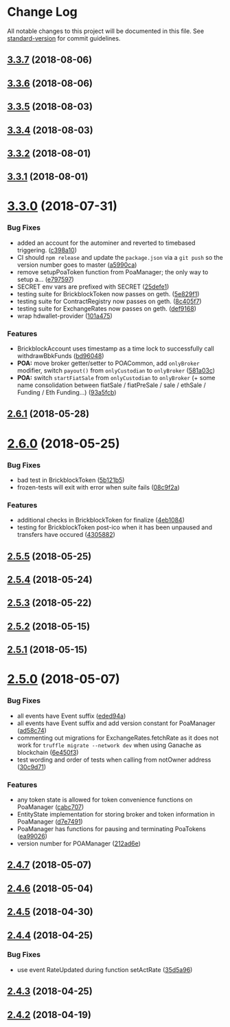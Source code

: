 # Change Log

All notable changes to this project will be documented in this file. See [standard-version](https://github.com/conventional-changelog/standard-version) for commit guidelines.

<a name="3.3.7"></a>
## [3.3.7](https://git.brickblock-dev.io/platform/smart-contracts/compare/v3.3.6...v3.3.7) (2018-08-06)



<a name="3.3.6"></a>
## [3.3.6](https://git.brickblock-dev.io/platform/smart-contracts/compare/v3.3.5...v3.3.6) (2018-08-06)



<a name="3.3.5"></a>
## [3.3.5](https://git.brickblock-dev.io/platform/smart-contracts/compare/v3.3.4...v3.3.5) (2018-08-03)



<a name="3.3.4"></a>
## [3.3.4](https://git.brickblock-dev.io/platform/smart-contracts/compare/v3.3.3...v3.3.4) (2018-08-03)



<a name="3.3.2"></a>
## [3.3.2](https://git.brickblock-dev.io/platform/smart-contracts/compare/v3.3.1...v3.3.2) (2018-08-01)



<a name="3.3.1"></a>
## [3.3.1](https://git.brickblock-dev.io/platform/smart-contracts/compare/v3.3.0...v3.3.1) (2018-08-01)



<a name="3.3.0"></a>
# [3.3.0](https://git.brickblock-dev.io/platform/smart-contracts/compare/v2.6.1...v3.3.0) (2018-07-31)


### Bug Fixes

* added an account for the autominer and reverted to timebased triggering. ([c398a10](https://git.brickblock-dev.io/platform/smart-contracts/commits/c398a10))
* CI should `npm release` and update the `package.json` via a `git push` so the version number goes to master ([a5990ca](https://git.brickblock-dev.io/platform/smart-contracts/commits/a5990ca))
* remove setupPoaToken function from PoaManager; the only way to setup a… ([e797597](https://git.brickblock-dev.io/platform/smart-contracts/commits/e797597))
* SECRET env vars are prefixed with SECRET ([25defe1](https://git.brickblock-dev.io/platform/smart-contracts/commits/25defe1))
* testing suite for BrickblockToken now passes on geth. ([5e829f1](https://git.brickblock-dev.io/platform/smart-contracts/commits/5e829f1))
* testing suite for ContractRegistry now passes on geth. ([8c405f7](https://git.brickblock-dev.io/platform/smart-contracts/commits/8c405f7))
* testing suite for ExchangeRates now passes on geth. ([def9168](https://git.brickblock-dev.io/platform/smart-contracts/commits/def9168))
* wrap hdwallet-provider ([101a475](https://git.brickblock-dev.io/platform/smart-contracts/commits/101a475))


### Features

* BrickblockAccount uses timestamp as a time lock to successfully call withdrawBbkFunds ([bd96048](https://git.brickblock-dev.io/platform/smart-contracts/commits/bd96048))
* **POA:** move broker getter/setter to POACommon, add `onlyBroker` modifier, switch `payout()` from `onlyCustodian` to `onlyBroker` ([581a03c](https://git.brickblock-dev.io/platform/smart-contracts/commits/581a03c))
* **POA:** switch `startFiatSale` from `onlyCustodian` to `onlyBroker` (+ some name consolidation between fiatSale / fiatPreSale / sale / ethSale / Funding / Eth Funding…) ([93a5fcb](https://git.brickblock-dev.io/platform/smart-contracts/commits/93a5fcb))



<a name="2.6.1"></a>
## [2.6.1](https://git.brickblock-dev.io/platform/smart-contracts/compare/v2.6.0...v2.6.1) (2018-05-28)



<a name="2.6.0"></a>
# [2.6.0](https://git.brickblock-dev.io/platform/smart-contracts/compare/v2.5.5...v2.6.0) (2018-05-25)


### Bug Fixes

* bad test in BrickblockToken ([5b121b5](https://git.brickblock-dev.io/platform/smart-contracts/commits/5b121b5))
* frozen-tests will exit with error when suite fails ([08c9f2a](https://git.brickblock-dev.io/platform/smart-contracts/commits/08c9f2a))


### Features

* additional checks in BrickblockToken for finalize ([4eb1084](https://git.brickblock-dev.io/platform/smart-contracts/commits/4eb1084))
* testing for BrickblockToken post-ico when it has been unpaused and transfers have occured ([4305882](https://git.brickblock-dev.io/platform/smart-contracts/commits/4305882))



<a name="2.5.5"></a>
## [2.5.5](https://git.brickblock-dev.io/platform/smart-contracts/compare/v2.5.4...v2.5.5) (2018-05-25)



<a name="2.5.4"></a>
## [2.5.4](https://git.brickblock-dev.io/platform/smart-contracts/compare/v2.5.3...v2.5.4) (2018-05-24)



<a name="2.5.3"></a>
## [2.5.3](https://git.brickblock-dev.io/platform/smart-contracts/compare/v2.5.2...v2.5.3) (2018-05-22)



<a name="2.5.2"></a>
## [2.5.2](https://git.brickblock-dev.io/platform/smart-contracts/compare/v2.5.1...v2.5.2) (2018-05-15)



<a name="2.5.1"></a>
## [2.5.1](https://git.brickblock-dev.io/platform/smart-contracts/compare/v2.5.0...v2.5.1) (2018-05-15)



<a name="2.5.0"></a>
# [2.5.0](https://git.brickblock-dev.io/platform/smart-contracts/compare/v2.4.7...v2.5.0) (2018-05-07)


### Bug Fixes

* all events have Event suffix ([eded94a](https://git.brickblock-dev.io/platform/smart-contracts/commits/eded94a))
* all events have Event suffix and add version constant for PoaManager ([ad58c74](https://git.brickblock-dev.io/platform/smart-contracts/commits/ad58c74))
* commenting out migrations for ExchangeRates.fetchRate as it does not work for `truffle migrate --network dev` when using Ganache as blockchain ([6e450f3](https://git.brickblock-dev.io/platform/smart-contracts/commits/6e450f3))
* test wording and order of tests when calling from notOwner address ([30c9d71](https://git.brickblock-dev.io/platform/smart-contracts/commits/30c9d71))


### Features

* any token state is allowed for token convenience functions on PoaManager ([cabc707](https://git.brickblock-dev.io/platform/smart-contracts/commits/cabc707))
* EntityState implementation for storing broker and token information in PoaManager ([d7e7491](https://git.brickblock-dev.io/platform/smart-contracts/commits/d7e7491))
* PoaManager has functions for pausing and terminating PoaTokens ([ea99026](https://git.brickblock-dev.io/platform/smart-contracts/commits/ea99026))
* version number for POAManager ([212ad6e](https://git.brickblock-dev.io/platform/smart-contracts/commits/212ad6e))



<a name="2.4.7"></a>
## [2.4.7](https://git.brickblock-dev.io/platform/smart-contracts/compare/v2.4.6...v2.4.7) (2018-05-07)



<a name="2.4.6"></a>
## [2.4.6](https://git.brickblock-dev.io/platform/smart-contracts/compare/v2.4.5...v2.4.6) (2018-05-04)



<a name="2.4.5"></a>
## [2.4.5](https://git.brickblock-dev.io/platform/smart-contracts/compare/v2.4.4...v2.4.5) (2018-04-30)



<a name="2.4.4"></a>
## [2.4.4](https://git.brickblock-dev.io/platform/smart-contracts/compare/v2.4.3...v2.4.4) (2018-04-25)


### Bug Fixes

* use event RateUpdated during function setActRate ([35d5a96](https://git.brickblock-dev.io/platform/smart-contracts/commits/35d5a96))



<a name="2.4.3"></a>
## [2.4.3](https://git.brickblock-dev.io/platform/smart-contracts/compare/v2.4.2...v2.4.3) (2018-04-25)



<a name="2.4.2"></a>
## [2.4.2](https://git.brickblock-dev.io/platform/smart-contracts/compare/v2.3.2...v2.4.2) (2018-04-19)
